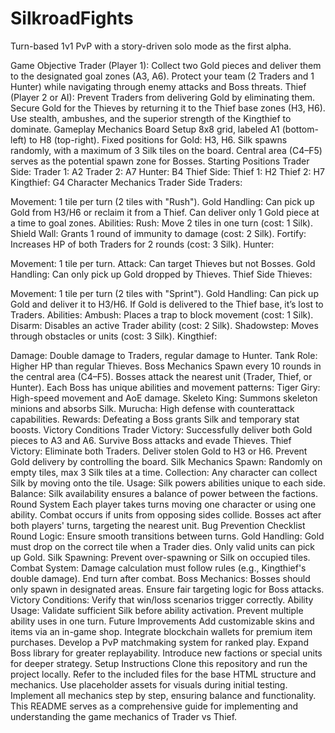 # SilkroadFights
Turn-based 1v1 PvP with a story-driven solo mode as the first alpha.

Game Objective
Trader (Player 1):
Collect two Gold pieces and deliver them to the designated goal zones (A3, A6).
Protect your team (2 Traders and 1 Hunter) while navigating through enemy attacks and Boss threats.
Thief (Player 2 or AI):
Prevent Traders from delivering Gold by eliminating them.
Secure Gold for the Thieves by returning it to the Thief base zones (H3, H6).
Use stealth, ambushes, and the superior strength of the Kingthief to dominate.
Gameplay Mechanics
Board Setup
8x8 grid, labeled A1 (bottom-left) to H8 (top-right).
Fixed positions for Gold: H3, H6.
Silk spawns randomly, with a maximum of 3 Silk tiles on the board.
Central area (C4–F5) serves as the potential spawn zone for Bosses.
Starting Positions
Trader Side:
Trader 1: A2
Trader 2: A7
Hunter: B4
Thief Side:
Thief 1: H2
Thief 2: H7
Kingthief: G4
Character Mechanics
Trader Side
Traders:

Movement: 1 tile per turn (2 tiles with "Rush").
Gold Handling:
Can pick up Gold from H3/H6 or reclaim it from a Thief.
Can deliver only 1 Gold piece at a time to goal zones.
Abilities:
Rush: Move 2 tiles in one turn (cost: 1 Silk).
Shield Wall: Grants 1 round of immunity to damage (cost: 2 Silk).
Fortify: Increases HP of both Traders for 2 rounds (cost: 3 Silk).
Hunter:

Movement: 1 tile per turn.
Attack: Can target Thieves but not Bosses.
Gold Handling: Can only pick up Gold dropped by Thieves.
Thief Side
Thieves:

Movement: 1 tile per turn (2 tiles with "Sprint").
Gold Handling:
Can pick up Gold and deliver it to H3/H6.
If Gold is delivered to the Thief base, it’s lost to Traders.
Abilities:
Ambush: Places a trap to block movement (cost: 1 Silk).
Disarm: Disables an active Trader ability (cost: 2 Silk).
Shadowstep: Moves through obstacles or units (cost: 3 Silk).
Kingthief:

Damage: Double damage to Traders, regular damage to Hunter.
Tank Role: Higher HP than regular Thieves.
Boss Mechanics
Spawn every 10 rounds in the central area (C4–F5).
Bosses attack the nearest unit (Trader, Thief, or Hunter).
Each Boss has unique abilities and movement patterns:
Tiger Giry: High-speed movement and AoE damage.
Skeleto King: Summons skeleton minions and absorbs Silk.
Murucha: High defense with counterattack capabilities.
Rewards: Defeating a Boss grants Silk and temporary stat boosts.
Victory Conditions
Trader Victory:
Successfully deliver both Gold pieces to A3 and A6.
Survive Boss attacks and evade Thieves.
Thief Victory:
Eliminate both Traders.
Deliver stolen Gold to H3 or H6.
Prevent Gold delivery by controlling the board.
Silk Mechanics
Spawn: Randomly on empty tiles, max 3 Silk tiles at a time.
Collection: Any character can collect Silk by moving onto the tile.
Usage: Silk powers abilities unique to each side.
Balance: Silk availability ensures a balance of power between the factions.
Round System
Each player takes turns moving one character or using one ability.
Combat occurs if units from opposing sides collide.
Bosses act after both players' turns, targeting the nearest unit.
Bug Prevention Checklist
Round Logic: Ensure smooth transitions between turns.
Gold Handling:
Gold must drop on the correct tile when a Trader dies.
Only valid units can pick up Gold.
Silk Spawning: Prevent over-spawning or Silk on occupied tiles.
Combat System:
Damage calculation must follow rules (e.g., Kingthief's double damage).
End turn after combat.
Boss Mechanics:
Bosses should only spawn in designated areas.
Ensure fair targeting logic for Boss attacks.
Victory Conditions: Verify that win/loss scenarios trigger correctly.
Ability Usage:
Validate sufficient Silk before ability activation.
Prevent multiple ability uses in one turn.
Future Improvements
Add customizable skins and items via an in-game shop.
Integrate blockchain wallets for premium item purchases.
Develop a PvP matchmaking system for ranked play.
Expand Boss library for greater replayability.
Introduce new factions or special units for deeper strategy.
Setup Instructions
Clone this repository and run the project locally.
Refer to the included files for the base HTML structure and mechanics.
Use placeholder assets for visuals during initial testing.
Implement all mechanics step by step, ensuring balance and functionality.
This README serves as a comprehensive guide for implementing and understanding the game mechanics of Trader vs Thief.
